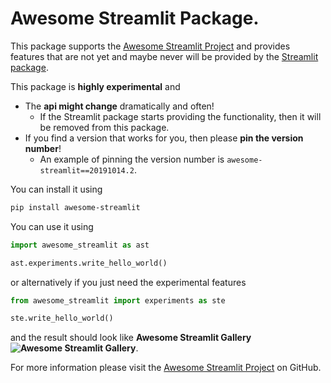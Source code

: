 # Awesome Streamlit Package.

This package supports the [Awesome Streamlit Project](https://github.com/MarcSkovMadsen/awesome-streamlit) and provides features that are not yet and maybe never will be provided by the [Streamlit package](https://pypi.org/project/streamlit/).

This package is **highly experimental** and

- The **api might change** dramatically and often!
  - If the Streamlit package starts providing the functionality, then it will be removed from this package.
- If you find a version that works for you, then please **pin the version number**!
  - An example of pinning the version number is `awesome-streamlit==20191014.2`.

You can install it using

```bash
pip install awesome-streamlit
```

You can use it using

```python
import awesome_streamlit as ast

ast.experiments.write_hello_world()
```

or alternatively if you just need the experimental features

```python
from awesome_streamlit import experiments as ste

ste.write_hello_world()
```

and the result should look like **Awesome Streamlit Gallery ![Awesome Streamlit Gallery](https://cdn.rawgit.com/sindresorhus/awesome/d7305f38d29fed78fa85652e3a63e154dd8e8829/media/badge.svg)**.

For more information please visit the [Awesome Streamlit Project](https://github.com/MarcSkovMadsen/awesome-streamlit) on GitHub.
